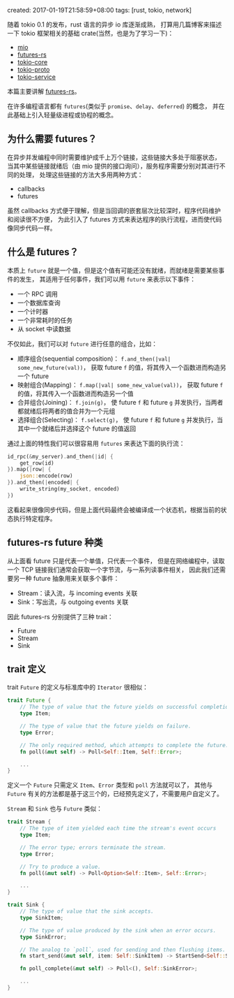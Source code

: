 created: 2017-01-19T21:58:59+08:00
tags: [rust, tokio, network]


随着 tokio 0.1 的发布，rust 语言的异步 io 库逐渐成熟，
打算用几篇博客来描述一下 tokio 框架相关的基础 crate(当然，也是为了学习一下)：

* [mio][]
* [futures-rs][]
* [tokio-core][]
* [tokio-proto][]
* [tokio-service][]

[mio]: https://github.com/carllerche/mio
[futures-rs]: https://github.com/alexcrichton/futures-rs
[tokio-core]: https://github.com/tokio-rs/tokio-core
[tokio-proto]: https://github.com/tokio-rs/tokio-proto
[tokio-service]: https://github.com/tokio-rs/tokio-service

本篇主要讲解 [futures-rs][]。

在许多编程语言都有 `futures`(类似于 `promise`、`delay`、`deferred`) 的概念，
并在此基础上引入轻量级进程或协程的概念。


## 为什么需要 futures？

在异步并发编程中同时需要维护成千上万个链接，这些链接大多处于阻塞状态，
当其中某些链接就绪后（由 mio 提供的接口询问），服务程序需要分别对其进行不同的处理，
处理这些链接的方法大多用两种方式：

* callbacks
* futures

虽然 callbacks 方式便于理解，但是当回调的嵌套层次比较深时，程序代码维护和阅读很不方便，
为此引入了 futures 方式来表达程序的执行流程，进而使代码像同步代码一样。


## 什么是 futures？

本质上 `future` 就是一个值，但是这个值有可能还没有就绪，而就绪是需要某些事件的发生，
其适用于任何事件，我们可以用 `future` 来表示以下事件：

* 一个 RPC 调用
* 一个数据库查询
* 一个计时器
* 一个非常耗时的任务
* 从 socket 中读数据

不仅如此，我们可以对 `future` 进行任意的组合，比如：

* 顺序组合(sequential composition)：
  `f.and_then(|val| some_new_future(val))`，
  获取 future `f` 的值，将其传入一个函数进而构造另一个 future
* 映射组合(Mapping)：
  `f.map(|val| some_new_value(val))`，
  获取 future `f` 的值，将其传入一个函数进而构造另一个值
* 合并组合(Joining)：
  `f.join(g)`，
  使 future `f` 和 future `g` 并发执行，当两者都就绪后将两者的值合并为一个元组
* 选择组合(Selecting)：
  `f.select(g)`，
  使 future `f` 和 future `g` 并发执行，当其中一个就绪后并选择这个 future 的值返回

通过上面的特性我们可以很容易用 `futures` 来表达下面的执行流：

```rust
id_rpc(&my_server).and_then(|id| {
    get_row(id)
}).map(|row| {
    json::encode(row)
}).and_then(|encoded| {
    write_string(my_socket, encoded)
})
```

这看起来很像同步代码，但是上面代码最终会被编译成一个状态机，根据当前的状态执行特定程序。


## futures-rs future 种类

从上面看 future 只是代表一个单值，只代表一个事件，
但是在网络编程中，读取一个 TCP 链接我们通常会获取一个字节流，与一系列读事件相关，
因此我们还需要另一种 future 抽象用来关联多个事件：

* Stream：读入流，与 incoming events 关联
* Sink：写出流，与 outgoing events 关联

因此 futures-rs 分别提供了三种 trait：

* Future
* Stream
* Sink


## trait 定义

trait `Future` 的定义与标准库中的 `Iterator` 很相似：

```rust
trait Future {
    // The type of value that the future yields on successful completion.
    type Item;

    // The type of value that the future yields on failure.
    type Error;

    // The only required method, which attempts to complete the future.
    fn poll(&mut self) -> Poll<Self::Item, Self::Error>;

	...
}

```

定义一个 `Future` 只需定义 `Item`、`Error` 类型和 `poll` 方法就可以了，
其他与 `Future` 有关的方法都是基于这三个的，已经预先定义了，不需要用户自定义了。

`Stream` 和 `Sink` 也与 `Future` 类似：

```rust
trait Stream {
    // The type of item yielded each time the stream's event occurs
    type Item;

    // The error type; errors terminate the stream.
    type Error;

    // Try to produce a value.
    fn poll(&mut self) -> Poll<Option<Self::Item>, Self::Error>;

    ...
}

trait Sink {
    // The type of value that the sink accepts.
    type SinkItem;

    // The type of value produced by the sink when an error occurs.
    type SinkError;

    // The analog to `poll`, used for sending and then flushing items.
    fn start_send(&mut self, item: Self::SinkItem) -> StartSend<Self::SinkItem, Self::SinkError>;

    fn poll_complete(&mut self) -> Poll<(), Self::SinkError>;

    ...
}
```
